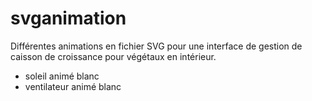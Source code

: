 # svganimation
Différentes animations en fichier SVG pour une interface de gestion de caisson de croissance pour végétaux en intérieur.
 - soleil animé blanc 
 - ventilateur animé blanc

